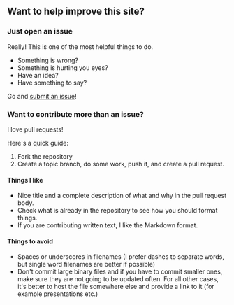## Want to help improve this site?

### Just open an issue

Really! This is one of the most helpful things to do.

* Something is wrong?
* Something is hurting you eyes?
* Have an idea?
* Have something to say?

Go and [submit an issue](https://github.com/xarisd/xarisd.io/issues)!

### Want to contribute more than an issue?

I love pull requests!

Here's a quick guide:

1. Fork the repository
2. Create a topic branch, do some work, push it, and create a pull request.

#### Things I like

* Nice title and a complete description of what and why in the pull request body.
* Check what is already in the repository to see how you should format things.
* If you are contributing written text, I like the Markdown format.

#### Things to avoid

* Spaces or underscores in filenames (I prefer dashes to separate
  words, but single word filenames are better if possible)
* Don't commit large binary files and if you have to commit smaller
  ones, make sure they are not going to be updated often. For all other cases, it's better to host the file somewhere else and provide a link to it (for example presentations etc.)
